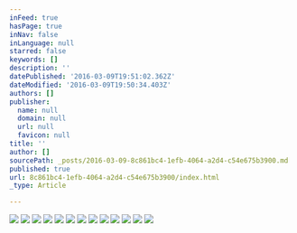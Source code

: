 ```yaml
---
inFeed: true
hasPage: true
inNav: false
inLanguage: null
starred: false
keywords: []
description: ''
datePublished: '2016-03-09T19:51:02.362Z'
dateModified: '2016-03-09T19:50:34.403Z'
authors: []
publisher:
  name: null
  domain: null
  url: null
  favicon: null
title: ''
author: []
sourcePath: _posts/2016-03-09-8c861bc4-1efb-4064-a2d4-c54e675b3900.md
published: true
url: 8c861bc4-1efb-4064-a2d4-c54e675b3900/index.html
_type: Article

---
```

![](https://the-grid-user-content.s3-us-west-2.amazonaws.com/e8537d36-d095-4083-8b76-f49d11284a99.jpg)
![](https://the-grid-user-content.s3-us-west-2.amazonaws.com/c6e4960f-3245-4b8d-aff8-00f10ac735fa.jpg)
![](https://the-grid-user-content.s3-us-west-2.amazonaws.com/6edf008b-a504-4acb-85cc-0192d295256e.jpg)
![](https://the-grid-user-content.s3-us-west-2.amazonaws.com/c541cbb0-7290-4245-b089-25f26f38e159.jpg)
![](https://the-grid-user-content.s3-us-west-2.amazonaws.com/16cc205c-daee-4da2-aea9-092b384c2ca7.jpg)
![](https://the-grid-user-content.s3-us-west-2.amazonaws.com/46e3f3d0-faa9-4fcd-af6d-d1ca3d667125.jpg)
![](https://the-grid-user-content.s3-us-west-2.amazonaws.com/8eb34b3c-2637-4910-8509-f89ff84ddbbc.jpg)
![](https://the-grid-user-content.s3-us-west-2.amazonaws.com/de77e1c5-64a2-4102-bdfc-ee7543819d00.jpg)
![](https://the-grid-user-content.s3-us-west-2.amazonaws.com/ecc69dc2-fbe4-4852-93de-d3f62ff03d68.jpg)
![](https://the-grid-user-content.s3-us-west-2.amazonaws.com/c2b2aae0-8f35-434c-9d94-f43c25f08f17.jpg)
![](https://the-grid-user-content.s3-us-west-2.amazonaws.com/1b76d904-02e6-450c-aadc-29c4ffa9d164.jpg)
![](https://the-grid-user-content.s3-us-west-2.amazonaws.com/fe93e091-0e60-4e77-b4de-f8c3dc0d1ba0.jpg)
![](https://the-grid-user-content.s3-us-west-2.amazonaws.com/9a75eef5-bc47-43e8-bf2b-ed076fc8cd11.jpg)